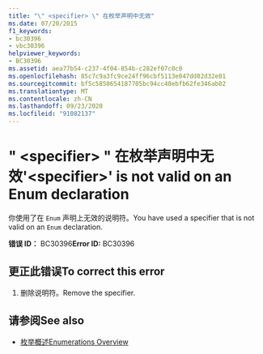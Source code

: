 ```yaml
---
title: "\" <specifier> \" 在枚举声明中无效"
ms.date: 07/20/2015
f1_keywords:
- bc30396
- vbc30396
helpviewer_keywords:
- BC30396
ms.assetid: aea77b54-c237-4f04-854b-c282ef07c0c0
ms.openlocfilehash: 85c7c9a3fc9ce24ff96cbf5113e047dd82d32e81
ms.sourcegitcommit: bf5c5850654187705bc94cc40ebfb62fe346ab02
ms.translationtype: MT
ms.contentlocale: zh-CN
ms.lasthandoff: 09/23/2020
ms.locfileid: "91082137"
---
```

# <a name="specifier-is-not-valid-on-an-enum-declaration"></a><span data-ttu-id="96e3a-102">" \<specifier> " 在枚举声明中无效</span><span class="sxs-lookup"><span data-stu-id="96e3a-102">'\<specifier>' is not valid on an Enum declaration</span></span>

<span data-ttu-id="96e3a-103">你使用了在 `Enum` 声明上无效的说明符。</span><span class="sxs-lookup"><span data-stu-id="96e3a-103">You have used a specifier that is not valid on an `Enum` declaration.</span></span>  
  
 <span data-ttu-id="96e3a-104">**错误 ID：** BC30396</span><span class="sxs-lookup"><span data-stu-id="96e3a-104">**Error ID:** BC30396</span></span>  
  
## <a name="to-correct-this-error"></a><span data-ttu-id="96e3a-105">更正此错误</span><span class="sxs-lookup"><span data-stu-id="96e3a-105">To correct this error</span></span>  
  
1. <span data-ttu-id="96e3a-106">删除说明符。</span><span class="sxs-lookup"><span data-stu-id="96e3a-106">Remove the specifier.</span></span>  
  
## <a name="see-also"></a><span data-ttu-id="96e3a-107">请参阅</span><span class="sxs-lookup"><span data-stu-id="96e3a-107">See also</span></span>

- [<span data-ttu-id="96e3a-108">枚举概述</span><span class="sxs-lookup"><span data-stu-id="96e3a-108">Enumerations Overview</span></span>](../programming-guide/language-features/constants-enums/enumerations-overview.md)
